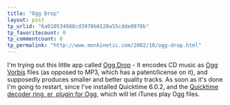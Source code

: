 ```yaml
---
title: "Ogg Drop"
layout: post
tp_urlid: "6a010534988cd3970b0120a55cdde0970b"
tp_favoritecount: 0
tp_commentcount: 0
tp_permalink: "http://www.monkinetic.com/2002/10/ogg-drop.html"
---
```

I&#39;m trying out this little app called <a href="http://www.nouturn.com/oggdrop/">Ogg Drop</a> - It encodes CD music as <a href="http://xiph.org/ogg/vorbis/index.html">Ogg Vorbis</a> files (as opposed to MP3, which has a patent/license on it), and supposedly produces smaller and better quality tracks. As soon as it&#39;s done I&#39;m going to restart, since I&#39;ve installed Quicktime 6.0.2, and the <a href="http://www.illadvised.com/~jordy/">Quicktime decoder ring, er, plugin for Ogg</a>, which will let iTunes play Ogg files.
